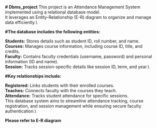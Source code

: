 **# Dbms_project**
This project is an Attendance Management System implemented using a relational database model.\
It leverages an Entity-Relationship (E-R) diagram to organize and manage data efficiently.\ 

**#The database includes the following entities:**

**Students:** Stores details such as student ID, roll number, and name.\
**Courses:** Manages course information, including course ID, title, and credits.\
**Faculty:** Contains faculty credentials (username, password) and personal information (ID and name).\
**Session:** Tracks session-specific details like session ID, term, and year.\

**#Key relationships include:**

**Registered:** Links students with their enrolled courses.\
**Teaches:** Connects faculty with the courses they teach.\
**Attendance:** Tracks student attendance for specific sessions.\
This database system aims to streamline attendance tracking, course registration, and session management while ensuring secure faculty authentication.\



**Please refer to E-R diagram**
